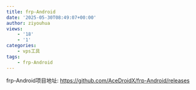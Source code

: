 ```yaml
---
title: frp-Android
date: '2025-05-30T08:49:07+00:00'
author: ziyouhua
views:
    - '18'
    - '1'
categories:
    - vps工具
tags:
    - frp-Android
---
```


frp-Android项目地址: https://github.com/AceDroidX/frp-Android/releases